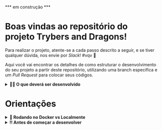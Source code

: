 *** em construção ***
# Boas vindas ao repositório do projeto Trybers and Dragons!

Para realizar o projeto, atente-se a cada passo descrito a seguir, e se tiver qualquer dúvida, nos envie por _Slack_! #vqv 🚀

Aqui você vai encontrar os detalhes de como estruturar o desenvolvimento do seu projeto a partir deste repositório, utilizando uma branch específica e um _Pull Request_ para colocar seus códigos.

<details>
  <summary><strong>👨‍💻 O que deverá ser desenvolvido</strong></summary><br />

  Para este projeto, você deverá aplicar os princípios da arquitetura `SOLID` e os princípios de `POO` em uma estrutura de jogos de interpretação de papéis, mais conhecidos como jogos `RPG` (_Role Playing Game_).

  ---

  ⚠️ **Dicas Importantes** ⚠️:

  - Durante a execução dos testes, serão criados arquivos `.js` no repositório do projeto:

    - Ao final da execução de cada teste é rodado um script que apaga todos os arquivos `.js` do repositório (com exceção dos que já vão com o projeto);

    - O script utiliza o binário `find` do linux;

    - ~Em ambiente Windows, o `find` utilizado é o que vem na instalação do git (`C:/Program Files/Git/usr/bin/find.exe`).~

</details>

# Orientações

<details>
  <summary><strong>🐋 Rodando no Docker vs Localmente</strong></summary><br />
  
  ## Com Docker

  > Rode o serviço `node` com o comando `docker-compose up -d`.
  - Esse serviço irá inicializar um container chamado `trybers_and_dragons`.
  - A partir daqui você pode rodar o container `trybers_and_dragons` via CLI ou abri-lo no VS Code.

  > Use o comando `docker exec -it trybers_and_dragons bash`.
  - Ele te dará acesso ao terminal interativo do container criado pelo compose, que está rodando em segundo plano.

  > Instale as dependências [**Caso existam**] com `npm install`
  
  ⚠ Atenção ⚠ Caso opte por utilizar o Docker, **TODOS** os comandos disponíveis no `package.json` (npm start, npm test, npm run dev, ...) devem ser executados **DENTRO** do container, ou seja, no terminal que aparece após a execução do comando `docker exec` citado acima. 

  ⚠ Atenção ⚠ O **git** dentro do container não vem configurado com suas credenciais. Ou faça os commits fora do container, ou configure as suas credenciais do git dentro do container.

  ⚠ Atenção ⚠ Não rode o comando npm audit fix! Ele atualiza várias dependências do projeto, e essa atualização gera conflitos com o avaliador.


✨ **Dica:** A extensão `Remote - Containers` (que estará na seção de extensões recomendadas do VS Code) é indicada para que você possa desenvolver sua aplicação no container Docker direto no VS Code, como você faz com seus arquivos locais.

<img src="images/remote-container.png" width="800px" >  

---
  
  ## Sem Docker
  
  > Instale as dependências [**Caso existam**] com `npm install`
  
  ⚠ Atenção ⚠ Não rode o comando npm audit fix! Ele atualiza várias dependências do projeto, e essa atualização gera conflitos com o avaliador.

  ✨ **Dica:** Para rodar o projeto desta forma, obrigatoriamente você deve ter o `node` instalado em seu computador.

  ✨ **Dica:** O avaliador espera que a versão do `node` utilizada seja a 16.

  <br/>
</details>

<details>
  <summary><strong>‼️ Antes de começar a desenvolver</strong></summary><br />

  1. Clone o repositório

  - `git clone git@github.com:tryber/sd-017-project-trybers-and-dragons.git`.
  - Entre na pasta do repositório que você acabou de clonar:
    - `cd sd-017-project-s-and-dragons`

  2. Instale as dependências

  - `npm install`


